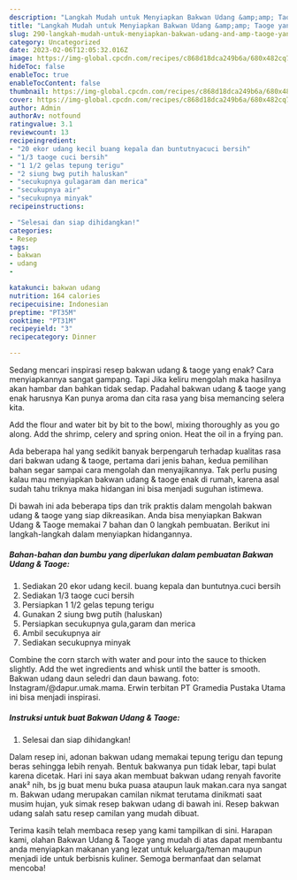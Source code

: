 ```yaml
---
description: "Langkah Mudah untuk Menyiapkan Bakwan Udang &amp;amp; Taoge yang Lezat Sekali, Buat Buka Puasa}"
title: "Langkah Mudah untuk Menyiapkan Bakwan Udang &amp;amp; Taoge yang Lezat Sekali, Buat Buka Puasa}"
slug: 290-langkah-mudah-untuk-menyiapkan-bakwan-udang-and-amp-taoge-yang-lezat-sekali-buat-buka-puasa
category: Uncategorized
date: 2023-02-06T12:05:32.016Z
image: https://img-global.cpcdn.com/recipes/c868d18dca249b6a/680x482cq70/bakwan-udang-taoge-foto-resep-utama.jpg
hideToc: false
enableToc: true
enableTocContent: false
thumbnail: https://img-global.cpcdn.com/recipes/c868d18dca249b6a/680x482cq70/bakwan-udang-taoge-foto-resep-utama.jpg
cover: https://img-global.cpcdn.com/recipes/c868d18dca249b6a/680x482cq70/bakwan-udang-taoge-foto-resep-utama.jpg
author: Admin
authorAv: notfound
ratingvalue: 3.1
reviewcount: 13
recipeingredient:
- "20 ekor udang kecil buang kepala dan buntutnyacuci bersih"
- "1/3 taoge cuci bersih"
- "1 1/2 gelas tepung terigu"
- "2 siung bwg putih haluskan"
- "secukupnya gulagaram dan merica"
- "secukupnya air"
- "secukupnya minyak"
recipeinstructions:

- "Selesai dan siap dihidangkan!"
categories:
- Resep
tags:
- bakwan
- udang
- 

katakunci: bakwan udang  
nutrition: 164 calories
recipecuisine: Indonesian
preptime: "PT35M"
cooktime: "PT31M"
recipeyield: "3"
recipecategory: Dinner

---
```



Sedang mencari inspirasi resep bakwan udang &amp; taoge yang enak? Cara menyiapkannya sangat gampang. Tapi Jika keliru mengolah maka hasilnya akan hambar dan bahkan tidak sedap. Padahal bakwan udang &amp; taoge yang enak harusnya Kan punya aroma dan cita rasa yang bisa memancing selera kita.


Add the flour and water bit by bit to the bowl, mixing thoroughly as you go along. Add the shrimp, celery and spring onion. Heat the oil in a frying pan.

Ada beberapa hal yang sedikit banyak berpengaruh terhadap kualitas rasa dari bakwan udang &amp; taoge, pertama dari jenis bahan, kedua pemilihan bahan segar sampai cara mengolah dan menyajikannya. Tak perlu pusing kalau mau menyiapkan bakwan udang &amp; taoge enak di rumah, karena asal sudah tahu triknya maka hidangan ini bisa menjadi suguhan istimewa.


Di bawah ini ada beberapa tips dan trik praktis dalam mengolah bakwan udang &amp; taoge yang siap dikreasikan. Anda bisa menyiapkan Bakwan Udang &amp; Taoge memakai 7 bahan dan 0 langkah pembuatan. Berikut ini langkah-langkah dalam menyiapkan hidangannya.

<!--inarticleads1-->

##### Bahan-bahan dan bumbu yang diperlukan dalam pembuatan Bakwan Udang &amp; Taoge:

1. Sediakan 20 ekor udang kecil. buang kepala dan buntutnya.cuci bersih
1. Sediakan 1/3 taoge cuci bersih
1. Persiapkan 1 1/2 gelas tepung terigu
1. Gunakan 2 siung bwg putih (haluskan)
1. Persiapkan secukupnya gula,garam dan merica
1. Ambil secukupnya air
1. Sediakan secukupnya minyak


Combine the corn starch with water and pour into the sauce to thicken slightly. Add the wet ingredients and whisk until the batter is smooth. Bakwan udang daun seledri dan daun bawang. foto: Instagram/@dapur.umak.mama. Erwin terbitan PT Gramedia Pustaka Utama ini bisa menjadi inspirasi. 

<!--inarticleads2-->

##### Instruksi untuk buat Bakwan Udang &amp; Taoge:


1. Selesai dan siap dihidangkan!

Dalam resep ini, adonan bakwan udang memakai tepung terigu dan tepung beras sehingga lebih renyah. Bentuk bakwanya pun tidak lebar, tapi bulat karena dicetak. Hari ini saya akan membuat bakwan udang renyah favorite anak² nih, bs jg buat menu buka puasa ataupun lauk makan.cara nya sangat m. Bakwan udang merupakan camilan nikmat terutama dinikmati saat musim hujan, yuk simak resep bakwan udang di bawah ini. Resep bakwan udang salah satu resep camilan yang mudah dibuat. 

Terima kasih telah membaca resep yang kami tampilkan di sini. Harapan kami, olahan Bakwan Udang &amp; Taoge yang mudah di atas dapat membantu anda menyiapkan makanan yang lezat untuk keluarga/teman maupun menjadi ide untuk berbisnis kuliner. Semoga bermanfaat dan selamat mencoba!
